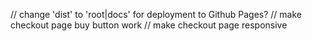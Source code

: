// change 'dist' to 'root|docs' for deployment to Github Pages?
// make checkout page buy button work
// make checkout page responsive